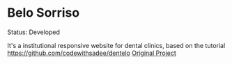 # Belo Sorriso
 Status: Developed

 It's a institutional responsive website for dental clinics, based on the tutorial <a>https://github.com/codewithsadee/dentelo <a href="https://github.com/codewithsadee/dentelo">Original Project</a>
